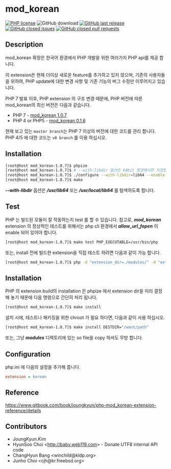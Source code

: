 # mod_korean

[![PHP license](https://img.shields.io/badge/license-PHP-blue.svg)](https://raw.githubusercontent.com/php/php-src/master/LICENSE)
![GitHub download](https://img.shields.io/github/downloads/OOPS-ORG-PHP/mod_korean/total.svg)
[![GitHub last release](https://img.shields.io/github/release/OOPS-ORG-PHP/mod_korean.svg)](https://github.com/OOPS-ORG-PHP/mod_korean/releases)
[![GitHub closed issues](https://img.shields.io/github/issues-closed-raw/OOPS-ORG-PHP/mod_korean.svg)](https://github.com/OOPS-ORG-PHP/mod_korean/issues?q=is%3Aissue+is%3Aclosed)
[![GitHub closed pull requests](https://img.shields.io/github/issues-pr-closed-raw/OOPS-ORG-PHP/mod_korean.svg)](https://github.com/OOPS-ORG-PHP/mod_korean/pulls?q=is%3Apr+is%3Aclosed)

## Description

mod_korean 확장은 한국어 환경에서 PHP 개발을 위한 여러가지 PHP api를 제공 합니다.

이 extension은 현재 더이상 새로운 feature를 추가하고 있지 않으며, 기존의 사용자들을 위하여, PHP update에 대한 변경 사항 및 기존 기능의 버그 수정만 이루어지고 있습니다.

PHP 7 발표 이후, PHP extension 의 구조 변경 때문에, PHP 버전에 따른 mod_korean의 최신 버전은 다음과 같습니다.

 * PHP 7 - [mod_korean 1.0.7](https://github.com/OOPS-ORG-PHP/mod_korean/releases/tag/1.0.7)
 * PHP 4 or PHP5 - [mod_korean 0.1.6](https://github.com/OOPS-ORG-PHP/mod_korean/releases/tag/0.1.6)

현재 보고 있는 ```master branch```는 PHP 7 이상의 버전에 대한 코드를 관리 합니다. PHP 4/5 에 대한 코드는 ```v0 branch``` 를 이용 하십시오.

## Installation

```bash
[root@host mod_korean-1.0.7]$ phpize
[root@host mod_korean-1.0.7]$ # --with-libdir 옵션은 64bit 환경에서만 지정합니다.
[root@host mod_korean-1.0.7]$ ./configure --with-libdir=lib64 --enable-korean --enable-korean-gd=builtin
[root@host mod_korean-1.0.7]$ make
```

___--with-libdir___ 옵션은 ___/usr/lib64___ 또는 ___/usr/local/lib64___ 를 탐색하도록 합니다.


## Test

PHP 는 빌드된 모듈이 잘 작동하는지 test 를 할 수 있습니다.
참고로, ___mod_korean___ extension 의 정상적인 테스트를 위해서는 php cli 환경에서 ___allow_url_fopen___ 이 enable 되어 있어야 합니다.


```bash
[root@host mod_korean-1.0.7]$ make test PHP_EXECUTABLE=/usr/bin/php
```

또는, install 전에 빌드한 extension을 직접 테스트 하려면 다음과 같이 가능 합니다.

```bash
[root@host mod_korean-1.0.7]$ php -d "extension_dir=./modules/" -d "extension=korean.so" some.php
```

## Installation

PHP 의 extension build의 installation 은 phpize 에서 extension dir을 미리 결정해 놓기 때문에 다음 명령으로 간단히 처리 됩니다.

```bash
[root@host mod_korean-1.0.7]$ make install
```

설치 시에, 테스트나 패키징을 위한 chroot 가 필요 하다면, 다음과 같이 사용 하십시오.

```bash
[root@host mod_korean-1.0.7]$ make install DESTDIR="/want/path"
```

또는, 그냥 ___modules___ 디렉토리에 있는 so file을 copy 하셔도 무방 합니다.


## Configuration

php.ini 에 다음의 설정을 추가해 줍니다.

```ini
extension = korean
```

## Reference

https://www.gitbook.com/book/joungkyun/php-mod_korean-extension-reference/details

## Contributors
 * JoungKyun.Kim
 * HyunSoo Choi &lt;http://baby.web119.com&gt; - Donate UTF8 internal API code
 * ChangHyun Bang &lt;winchild&#x00040;kldp.org&gt;
 * Junho Choi &lt;cjh&#x00040;kr.freebsd.org&gt;

